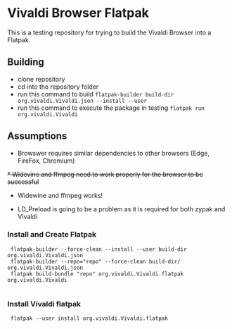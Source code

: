 # Vivaldi Browser Flatpak
This is a testing repository for trying to build the Vivaldi Browser into a Flatpak.

## Building
* clone repository
* cd into the repository folder
* run this command to build `flatpak-builder build-dir org.vivaldi.Vivaldi.json --install --user`
* run this command to execute the package in testing `flatpak run org.vivaldi.Vivaldi`

## Assumptions

* Browswer requires similar dependencies to other browsers (Edge, FireFox, Chromium)

~~* Widevine and ffmpeg need to work properly for the browser to be successful~~
* Widewine and ffmpeg works!

* LD_Preload is going to be a problem as it is required for both zypak and Vivaldi

### Install and Create Flatpak
```
 flatpak-builder --force-clean --install --user build-dir org.vivaldi.Vivaldi.json 
 flatpak-builder --repo="repo" --force-clean build-dir/ org.vivaldi.Vivaldi.json 
 flatpak build-bundle "repo" org.vivaldi.Vivaldi.flatpak org.vivaldi.Vivaldi 
 
```
### Install Vivaldi flatpak
```
 flatpak --user install org.vivaldi.Vivaldi.flatpak
```
